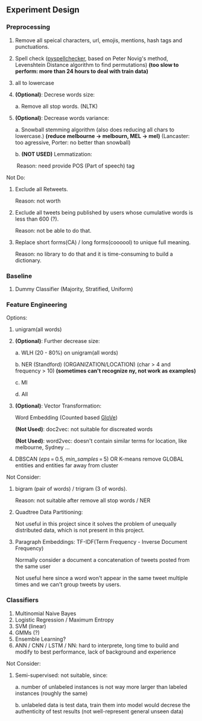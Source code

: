 [GloVe]: https://nlp.stanford.edu/projects/glove/

[CogComp]: https://github.com/CogComp/cogcomp-nlpy
[pyspellchecker]: https://pypi.org/project/pyspellchecker/



## Experiment Design

### Preprocessing

1. Remove all speical characters, url, emojis, mentions, hash tags and punctuations.

2. Spell check ([pyspellchecker], based on Peter Novig's method, Levenshtein Distance algorithm to find permutations) **(too slow to perform: more than 24 hours to deal with train data)**

3. all to lowercase

4. **(Optional)**: Decrese words size:

   a. Remove all stop words. (NLTK) 

5. **(Optional)**: Decrease words variance:

   a. Snowball stemming algorithm (also does reducing all chars to lowercase.) **(reduce melbourne -> melbourn, MEL -> mel)** (Lancaster: too agressive, Porter: no better than snowball)

   b. **(NOT USED)** Lemmatization: 

   ​	Reason: need provide POS (Part of speech) tag

Not Do:

1. Exclude all Retweets.

   Reason: not worth 

2. Exclude all tweets being published by users whose cumulative words is less than 600 (?). 

   Reason: not be able to do that.

3. Replace short forms(CA) / long forms(coooool) to unique full meaning. 

   Reason: no library to do that and it is time-consuming to build a dictionary.

### Baseline

1. Dummy Classifier (Majority, Stratified, Uniform)

### Feature Engineering 

Options:

1. unigram(all words)

2. **(Optional)**: Further decrease size:

   a. WLH (20 - 80%) on unigram(all words)

   b. NER (Standford) (ORGANIZATION/LOCATION) (char > 4 and frequency > 10) **(sometimes can't recognize ny, not work as examples)**

   c. MI

   d. All

3. **(Optional)**: Vector Transformation:

   Word Embedding (Counted based [GloVe])

   **(Not Used)**: doc2vec: not suitable for discreated words

   **(Not Used)**: word2vec: doesn't contain similar terms for location, like melbourne, Sydney ...

4. DBSCAN (*eps* = 0.5, *min_samples* = 5) OR K-means remove GLOBAL entities and entities far away from cluster

Not Consider:

1. bigram (pair of words) / trigram (3 of words). 

   Reason: not suitable after remove all stop words / NER

2. Quadtree Data Partitioning: 

   Not useful in this project since it solves the problem of unequally distributed data, which is not present in this project.

3. Paragraph Embeddings: TF-IDF(Term Frequency - Inverse Document Frequency)

   Normally consider a document a concatenation of tweets posted from the same user

   Not useful here since a word won't appear in the same tweet multiple times and we can't group tweets by users. 

### Classifiers

1. Multinomial Naive Bayes
2. Logistic Regression / Maximum Entropy
3. SVM (linear)
4. GMMs (?)
5. Ensemble Learning?
6. ANN / CNN / LSTM / NN: hard to interprete, long time to build and modify to best performance, lack of background and experience

Not Consider:

1. Semi-supervised: not suitable, since:

   a. number of unlabeled instances is not way more larger than labeled instances (roughly the same)

   b. unlabeled data is test data, train them into model would decrese the authenticity of test results (not well-represent general unseen data)
